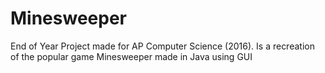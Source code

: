 # Minesweeper
End of Year Project made for AP Computer Science (2016).  Is a recreation of the popular game Minesweeper made in Java using GUI
